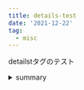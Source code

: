 ```yaml
---
title: details-test
date: '2021-12-22'
tag:
  - misc
---
```


detailstタグのテスト

<details>
  <summary>summary</summary>
content
</details>
